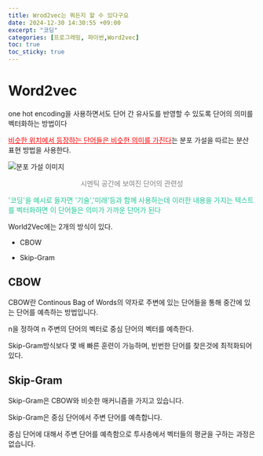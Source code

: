 ```yaml
---
title: Wrod2vec는 뭐든지 할 수 있다구요
date: 2024-12-30 14:30:55 +09:00
excerpt: "코딩"
categories: [프로그래밍, 파이썬,Word2vec]
toc: true
toc_sticky: true
---
```


# Word2vec

one hot encoding을 사용하면서도 단어 간 유사도를 반영할 수 있도록 단어의 의미를 벡터화하는 방법이다

<a style="color:red" href="https://ko.wikipedia.org/wiki/%EB%B6%84%ED%8F%AC_%EC%9D%98%EB%AF%B8%EB%A1%A0">비슷한 위치에서 등장하는 단어들은 비슷한 의미를 가진다</a>는 분포 가설을 따르는 분산 표현 방법을 사용한다.

![분포 가설 이미지](https://upload.wikimedia.org/wikipedia/commons/thumb/c/ce/Distributional_semantics.png/440px-Distributional_semantics.png)

<center style="color:gray">시멘틱 공간에 보여진 단어의 관련성</center>

<p style="color:#1ec997;"> '코딩'을 예시로 들자면 '기술','미래'등과 함께 사용하는데 이러한 내용을 가지는 텍스트를 벡터화하면 이 단어들은 의미가 가까운 단어가 된다 </p>

World2Vec에는 2개의 방식이 있다.

- CBOW

- Skip-Gram

## CBOW

CBOW란 Continous Bag of Words의 약자로 주변에 있는 단어들을 통해 중간에 있는 단어를 예측하는 방법입니다.

n을 정하여 n 주변의 단어의 벡터로 중심 단어의 벡터를 예측한다.

Skip-Gram방식보다 몇 배 빠른 훈련이 가능하며, 빈번한 단어를 찾은것에 최적화되어있다.



## Skip-Gram

Skip-Gram은 CBOW와 비슷한 매커니즘을 가지고 있습니다.

Skip-Gram은 중심 단어에서 주변 단어를 예측합니다.

중심 단어에 대해서 주변 단어를 예측함으로 투사층에서 벡터들의 평균을 구하는 과정은 없습니다.

